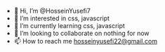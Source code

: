 - 👋 Hi, I’m @HosseinYusefi7
- 👀 I’m interested in css, javascript
- 🌱 I’m currently learning css, javascript
- 💞️ I’m looking to collaborate on nothing for now
- 📫 How to reach me hosseinyusefi22@gmail.com

<!---
HosseinYusefi7/HosseinYusefi7 is a ✨ special ✨ repository because its `README.md` (this file) appears on your GitHub profile.
You can click the Preview link to take a look at your changes.
--->
